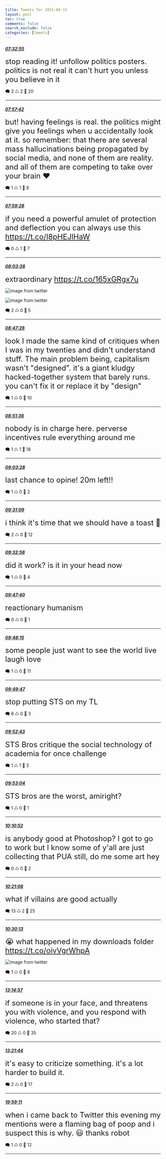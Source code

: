 ```yaml
---
title: Tweets for 2021-04-13
layout: post
toc: true
comments: false
search_exclude: false
categories: [tweets]
---
```



#### <a href = "https://twitter.com/deepfates/status/1381963610696519685">*07:32:55*</a>

<font size="5">stop reading it! unfollow politics posters. politics is not real it can't hurt you unless you believe in it</font>



🗨️ 2 ♺ 2 🤍  20   

---
    
#### <a href = "https://twitter.com/deepfates/status/1381969848817700868">*07:57:42*</a>

<font size="5">but! having feelings is real. the politics might give you feelings when u accidentally look at it.  so remember: that there are several mass hallucinations being propagated by social media, and none of them are reality. and all of them are competing to take over your brain  ❤️</font>



🗨️ 1 ♺ 1 🤍  8   

---
    
#### <a href = "https://twitter.com/deepfates/status/1381970294789730307">*07:59:28*</a>

<font size="5">if you need a powerful amulet of protection and deflection you can always use this  https://t.co/I8pHEJlHaW</font>



🗨️ 0 ♺ 1 🤍  7   

---
    
#### <a href = "https://twitter.com/deepfates/status/1381971344280088583">*08:03:38*</a>

<font size="5">extraordinary  https://t.co/165xGRgx7u</font>

![image from twitter](/images/Ey2_m1HVgAAm6bQ.jpg)

![image from twitter](/images/Ey2_nJSUcAQj47P.jpg)


🗨️ 2 ♺ 0 🤍  5   

---
    
#### <a href = "https://twitter.com/deepfates/status/1381982375089872900">*08:47:28*</a>

<font size="5">look I made the same kind of critiques when I was in my twenties and didn't understand stuff.   The main problem being, capitalism wasn't "designed". it's a giant kludgy hacked-together system that barely runs. you can't fix it or replace it by "design"</font>



🗨️ 1 ♺ 0 🤍  10   

---
    
#### <a href = "https://twitter.com/deepfates/status/1381983411737268226">*08:51:36*</a>

<font size="5">nobody is in charge here. perverse incentives rule everything around me</font>



🗨️ 1 ♺ 1 🤍  18   

---
    
#### <a href = "https://twitter.com/deepfates/status/1381986399713304577">*09:03:28*</a>

<font size="5">last chance to opine! 20m left!!</font>



🗨️ 1 ♺ 0 🤍  2   

---
    
#### <a href = "https://twitter.com/deepfates/status/1381993368188637184">*09:31:09*</a>

<font size="5">i think it's time that we should have a toast  🎹</font>



🗨️ 2 ♺ 0 🤍  12   

---
    
#### <a href = "https://twitter.com/deepfates/status/1381993825741107202">*09:32:58*</a>

<font size="5">did it work? is it in your head now</font>



🗨️ 1 ♺ 0 🤍  4   

---
    
#### <a href = "https://twitter.com/deepfates/status/1381997521329823745">*09:47:40*</a>

<font size="5">reactionary humanism</font>



🗨️ 0 ♺ 0 🤍  1   

---
    
#### <a href = "https://twitter.com/deepfates/status/1381997671313940480">*09:48:15*</a>

<font size="5">some people just want to see the world live laugh love</font>



🗨️ 1 ♺ 0 🤍  11   

---
    
#### <a href = "https://twitter.com/deepfates/status/1381998056481034244">*09:49:47*</a>

<font size="5">stop putting STS on my TL</font>



🗨️ 6 ♺ 0 🤍  3   

---
    
#### <a href = "https://twitter.com/deepfates/status/1381998792703012869">*09:52:43*</a>

<font size="5">STS Bros critique the social technology of academia for once challenge</font>



🗨️ 1 ♺ 1 🤍  3   

---
    
#### <a href = "https://twitter.com/deepfates/status/1381998882687606785">*09:53:04*</a>

<font size="5">STS bros are the worst, amiright?</font>



🗨️ 1 ♺ 0 🤍  1   

---
    
#### <a href = "https://twitter.com/deepfates/status/1382003361981952006">*10:10:52*</a>

<font size="5">is anybody good at Photoshop? I got to go to work but I know some of y'all are just collecting that PUA still, do me some art hey</font>



🗨️ 0 ♺ 0 🤍  2   

---
    
#### <a href = "https://twitter.com/deepfates/status/1382005944138092546">*10:21:08*</a>

<font size="5">what if villains are good actually</font>



🗨️ 13 ♺ 2 🤍  25   

---
    
#### <a href = "https://twitter.com/deepfates/status/1382008232881704960">*10:30:13*</a>

<font size="5">😭 what happened in my downloads folder  https://t.co/oivVgrWhpA</font>

![image from twitter](/images/Ey3hKUrVIAAKvzd.jpg)


🗨️ 1 ♺ 0 🤍  8   

---
    
#### <a href = "https://twitter.com/deepfates/status/1382049687583084544">*13:14:57*</a>

<font size="5">if someone is in your face, and threatens you with violence, and you respond with violence, who started that?</font>



🗨️ 20 ♺ 0 🤍  35   

---
    
#### <a href = "https://twitter.com/deepfates/status/1382051396535554048">*13:21:44*</a>

<font size="5">it's easy to criticize something. it's a lot harder to build it.</font>



🗨️ 2 ♺ 0 🤍  17   

---
    
#### <a href = "https://twitter.com/deepfates/status/1382151416559583235">*19:59:11*</a>

<font size="5">when i came back to Twitter this evening my mentions were a flaming bag of poop and i suspect this is why. 😃 thanks robot</font>



🗨️ 1 ♺ 0 🤍  12   

---
    
            

